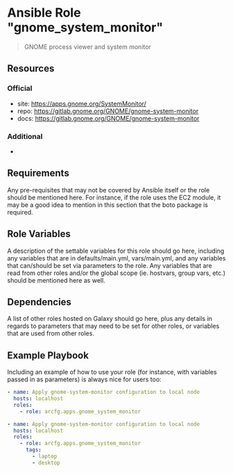 # Ansible Role "gnome_system_monitor"

> GNOME process viewer and system monitor

## Resources

### Official

- site: https://apps.gnome.org/SystemMonitor/
- repo: https://gitlab.gnome.org/GNOME/gnome-system-monitor
- docs: https://gitlab.gnome.org/GNOME/gnome-system-monitor

### Additional

-

## Requirements

Any pre-requisites that may not be covered by Ansible itself or the role should be mentioned here. For instance, if the
role uses the EC2 module, it may be a good idea to mention in this section that the boto package is required.

## Role Variables

A description of the settable variables for this role should go here, including any variables that are in
defaults/main.yml, vars/main.yml, and any variables that can/should be set via parameters to the role. Any variables
that are read from other roles and/or the global scope (ie. hostvars, group vars, etc.) should be mentioned here as
well.

## Dependencies

A list of other roles hosted on Galaxy should go here, plus any details in regards to parameters that may need to be set
for other roles, or variables that are used from other roles.

## Example Playbook

Including an example of how to use your role (for instance, with variables passed in as parameters) is always nice for
users too:

```yaml
- name: Apply gnome-system-monitor configuration to local node
  hosts: localhost
  roles:
    - role: arcfg.apps.gnome_system_monitor
```

```yaml
- name: Apply gnome-system-monitor configuration to local node
  hosts: localhost
  roles:
    - role: arcfg.apps.gnome_system_monitor
      tags:
        - laptop
        - desktop
```
